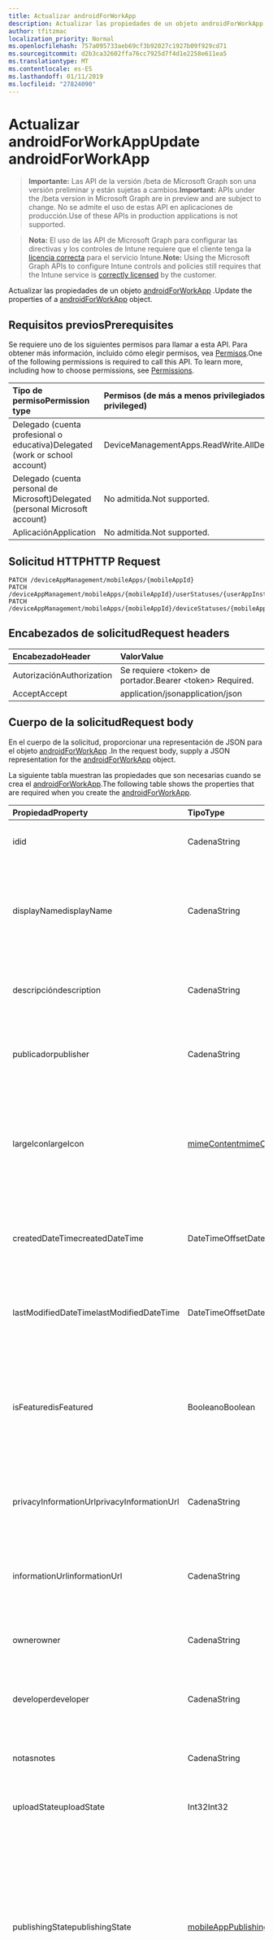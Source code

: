 ```yaml
---
title: Actualizar androidForWorkApp
description: Actualizar las propiedades de un objeto androidForWorkApp.
author: tfitzmac
localization_priority: Normal
ms.openlocfilehash: 757a095733aeb69cf3b92027c1927b09f929cd71
ms.sourcegitcommit: d2b3ca32602ffa76cc7925d7f4d1e2258e611ea5
ms.translationtype: MT
ms.contentlocale: es-ES
ms.lasthandoff: 01/11/2019
ms.locfileid: "27824090"
---
```

# <a name="update-androidforworkapp"></a><span data-ttu-id="0cb0d-103">Actualizar androidForWorkApp</span><span class="sxs-lookup"><span data-stu-id="0cb0d-103">Update androidForWorkApp</span></span>

> <span data-ttu-id="0cb0d-104">**Importante:** Las API de la versión /beta de Microsoft Graph son una versión preliminar y están sujetas a cambios.</span><span class="sxs-lookup"><span data-stu-id="0cb0d-104">**Important:** APIs under the /beta version in Microsoft Graph are in preview and are subject to change.</span></span> <span data-ttu-id="0cb0d-105">No se admite el uso de estas API en aplicaciones de producción.</span><span class="sxs-lookup"><span data-stu-id="0cb0d-105">Use of these APIs in production applications is not supported.</span></span>

> <span data-ttu-id="0cb0d-106">**Nota:** El uso de las API de Microsoft Graph para configurar las directivas y los controles de Intune requiere que el cliente tenga la [licencia correcta](https://go.microsoft.com/fwlink/?linkid=839381) para el servicio Intune.</span><span class="sxs-lookup"><span data-stu-id="0cb0d-106">**Note:** Using the Microsoft Graph APIs to configure Intune controls and policies still requires that the Intune service is [correctly licensed](https://go.microsoft.com/fwlink/?linkid=839381) by the customer.</span></span>

<span data-ttu-id="0cb0d-107">Actualizar las propiedades de un objeto [androidForWorkApp](../resources/intune-apps-androidforworkapp.md) .</span><span class="sxs-lookup"><span data-stu-id="0cb0d-107">Update the properties of a [androidForWorkApp](../resources/intune-apps-androidforworkapp.md) object.</span></span>
## <a name="prerequisites"></a><span data-ttu-id="0cb0d-108">Requisitos previos</span><span class="sxs-lookup"><span data-stu-id="0cb0d-108">Prerequisites</span></span>
<span data-ttu-id="0cb0d-p102">Se requiere uno de los siguientes permisos para llamar a esta API. Para obtener más información, incluido cómo elegir permisos, vea [Permisos](/graph/permissions-reference).</span><span class="sxs-lookup"><span data-stu-id="0cb0d-p102">One of the following permissions is required to call this API. To learn more, including how to choose permissions, see [Permissions](/graph/permissions-reference).</span></span>

|<span data-ttu-id="0cb0d-111">Tipo de permiso</span><span class="sxs-lookup"><span data-stu-id="0cb0d-111">Permission type</span></span>|<span data-ttu-id="0cb0d-112">Permisos (de más a menos privilegiados)</span><span class="sxs-lookup"><span data-stu-id="0cb0d-112">Permissions (from most to least privileged)</span></span>|
|:---|:---|
|<span data-ttu-id="0cb0d-113">Delegado (cuenta profesional o educativa)</span><span class="sxs-lookup"><span data-stu-id="0cb0d-113">Delegated (work or school account)</span></span>|<span data-ttu-id="0cb0d-114">DeviceManagementApps.ReadWrite.All</span><span class="sxs-lookup"><span data-stu-id="0cb0d-114">DeviceManagementApps.ReadWrite.All</span></span>|
|<span data-ttu-id="0cb0d-115">Delegado (cuenta personal de Microsoft)</span><span class="sxs-lookup"><span data-stu-id="0cb0d-115">Delegated (personal Microsoft account)</span></span>|<span data-ttu-id="0cb0d-116">No admitida.</span><span class="sxs-lookup"><span data-stu-id="0cb0d-116">Not supported.</span></span>|
|<span data-ttu-id="0cb0d-117">Aplicación</span><span class="sxs-lookup"><span data-stu-id="0cb0d-117">Application</span></span>|<span data-ttu-id="0cb0d-118">No admitida.</span><span class="sxs-lookup"><span data-stu-id="0cb0d-118">Not supported.</span></span>|

## <a name="http-request"></a><span data-ttu-id="0cb0d-119">Solicitud HTTP</span><span class="sxs-lookup"><span data-stu-id="0cb0d-119">HTTP Request</span></span>
<!-- {
  "blockType": "ignored"
}
-->
``` http
PATCH /deviceAppManagement/mobileApps/{mobileAppId}
PATCH /deviceAppManagement/mobileApps/{mobileAppId}/userStatuses/{userAppInstallStatusId}/app
PATCH /deviceAppManagement/mobileApps/{mobileAppId}/deviceStatuses/{mobileAppInstallStatusId}/app
```

## <a name="request-headers"></a><span data-ttu-id="0cb0d-120">Encabezados de solicitud</span><span class="sxs-lookup"><span data-stu-id="0cb0d-120">Request headers</span></span>
|<span data-ttu-id="0cb0d-121">Encabezado</span><span class="sxs-lookup"><span data-stu-id="0cb0d-121">Header</span></span>|<span data-ttu-id="0cb0d-122">Valor</span><span class="sxs-lookup"><span data-stu-id="0cb0d-122">Value</span></span>|
|:---|:---|
|<span data-ttu-id="0cb0d-123">Autorización</span><span class="sxs-lookup"><span data-stu-id="0cb0d-123">Authorization</span></span>|<span data-ttu-id="0cb0d-124">Se requiere &lt;token&gt; de portador.</span><span class="sxs-lookup"><span data-stu-id="0cb0d-124">Bearer &lt;token&gt; Required.</span></span>|
|<span data-ttu-id="0cb0d-125">Accept</span><span class="sxs-lookup"><span data-stu-id="0cb0d-125">Accept</span></span>|<span data-ttu-id="0cb0d-126">application/json</span><span class="sxs-lookup"><span data-stu-id="0cb0d-126">application/json</span></span>|

## <a name="request-body"></a><span data-ttu-id="0cb0d-127">Cuerpo de la solicitud</span><span class="sxs-lookup"><span data-stu-id="0cb0d-127">Request body</span></span>
<span data-ttu-id="0cb0d-128">En el cuerpo de la solicitud, proporcionar una representación de JSON para el objeto [androidForWorkApp](../resources/intune-apps-androidforworkapp.md) .</span><span class="sxs-lookup"><span data-stu-id="0cb0d-128">In the request body, supply a JSON representation for the [androidForWorkApp](../resources/intune-apps-androidforworkapp.md) object.</span></span>

<span data-ttu-id="0cb0d-129">La siguiente tabla muestran las propiedades que son necesarias cuando se crea el [androidForWorkApp](../resources/intune-apps-androidforworkapp.md).</span><span class="sxs-lookup"><span data-stu-id="0cb0d-129">The following table shows the properties that are required when you create the [androidForWorkApp](../resources/intune-apps-androidforworkapp.md).</span></span>

|<span data-ttu-id="0cb0d-130">Propiedad</span><span class="sxs-lookup"><span data-stu-id="0cb0d-130">Property</span></span>|<span data-ttu-id="0cb0d-131">Tipo</span><span class="sxs-lookup"><span data-stu-id="0cb0d-131">Type</span></span>|<span data-ttu-id="0cb0d-132">Descripción</span><span class="sxs-lookup"><span data-stu-id="0cb0d-132">Description</span></span>|
|:---|:---|:---|
|<span data-ttu-id="0cb0d-133">id</span><span class="sxs-lookup"><span data-stu-id="0cb0d-133">id</span></span>|<span data-ttu-id="0cb0d-134">Cadena</span><span class="sxs-lookup"><span data-stu-id="0cb0d-134">String</span></span>|<span data-ttu-id="0cb0d-135">Clave de la entidad.</span><span class="sxs-lookup"><span data-stu-id="0cb0d-135">Key of the entity.</span></span> <span data-ttu-id="0cb0d-136">Heredado de [mobileApp](../resources/intune-apps-mobileapp.md).</span><span class="sxs-lookup"><span data-stu-id="0cb0d-136">Inherited from [mobileApp](../resources/intune-apps-mobileapp.md)</span></span>|
|<span data-ttu-id="0cb0d-137">displayName</span><span class="sxs-lookup"><span data-stu-id="0cb0d-137">displayName</span></span>|<span data-ttu-id="0cb0d-138">Cadena</span><span class="sxs-lookup"><span data-stu-id="0cb0d-138">String</span></span>|<span data-ttu-id="0cb0d-139">Título de la aplicación importado o proporcionado por el administrador.</span><span class="sxs-lookup"><span data-stu-id="0cb0d-139">The admin provided or imported title of the app.</span></span> <span data-ttu-id="0cb0d-140">Heredado de [mobileApp](../resources/intune-apps-mobileapp.md).</span><span class="sxs-lookup"><span data-stu-id="0cb0d-140">Inherited from [mobileApp](../resources/intune-apps-mobileapp.md)</span></span>|
|<span data-ttu-id="0cb0d-141">descripción</span><span class="sxs-lookup"><span data-stu-id="0cb0d-141">description</span></span>|<span data-ttu-id="0cb0d-142">Cadena</span><span class="sxs-lookup"><span data-stu-id="0cb0d-142">String</span></span>|<span data-ttu-id="0cb0d-143">Descripción de la aplicación.</span><span class="sxs-lookup"><span data-stu-id="0cb0d-143">The description of the app.</span></span> <span data-ttu-id="0cb0d-144">Heredado de [mobileApp](../resources/intune-apps-mobileapp.md).</span><span class="sxs-lookup"><span data-stu-id="0cb0d-144">Inherited from [mobileApp](../resources/intune-apps-mobileapp.md)</span></span>|
|<span data-ttu-id="0cb0d-145">publicador</span><span class="sxs-lookup"><span data-stu-id="0cb0d-145">publisher</span></span>|<span data-ttu-id="0cb0d-146">Cadena</span><span class="sxs-lookup"><span data-stu-id="0cb0d-146">String</span></span>|<span data-ttu-id="0cb0d-147">Publicador de la aplicación.</span><span class="sxs-lookup"><span data-stu-id="0cb0d-147">The publisher of the app.</span></span> <span data-ttu-id="0cb0d-148">Heredado de [mobileApp](../resources/intune-apps-mobileapp.md).</span><span class="sxs-lookup"><span data-stu-id="0cb0d-148">Inherited from [mobileApp](../resources/intune-apps-mobileapp.md)</span></span>|
|<span data-ttu-id="0cb0d-149">largeIcon</span><span class="sxs-lookup"><span data-stu-id="0cb0d-149">largeIcon</span></span>|[<span data-ttu-id="0cb0d-150">mimeContent</span><span class="sxs-lookup"><span data-stu-id="0cb0d-150">mimeContent</span></span>](../resources/intune-shared-mimecontent.md)|<span data-ttu-id="0cb0d-151">Icono grande que se mostrará en los detalles de la aplicación y se usa para cargar el icono.</span><span class="sxs-lookup"><span data-stu-id="0cb0d-151">The large icon, to be displayed in the app details and used for upload of the icon.</span></span> <span data-ttu-id="0cb0d-152">Heredado de [mobileApp](../resources/intune-apps-mobileapp.md).</span><span class="sxs-lookup"><span data-stu-id="0cb0d-152">Inherited from [mobileApp](../resources/intune-apps-mobileapp.md)</span></span>|
|<span data-ttu-id="0cb0d-153">createdDateTime</span><span class="sxs-lookup"><span data-stu-id="0cb0d-153">createdDateTime</span></span>|<span data-ttu-id="0cb0d-154">DateTimeOffset</span><span class="sxs-lookup"><span data-stu-id="0cb0d-154">DateTimeOffset</span></span>|<span data-ttu-id="0cb0d-155">Fecha y hora de creación de la aplicación.</span><span class="sxs-lookup"><span data-stu-id="0cb0d-155">The date and time the app was created.</span></span> <span data-ttu-id="0cb0d-156">Heredado de [mobileApp](../resources/intune-apps-mobileapp.md).</span><span class="sxs-lookup"><span data-stu-id="0cb0d-156">Inherited from [mobileApp](../resources/intune-apps-mobileapp.md)</span></span>|
|<span data-ttu-id="0cb0d-157">lastModifiedDateTime</span><span class="sxs-lookup"><span data-stu-id="0cb0d-157">lastModifiedDateTime</span></span>|<span data-ttu-id="0cb0d-158">DateTimeOffset</span><span class="sxs-lookup"><span data-stu-id="0cb0d-158">DateTimeOffset</span></span>|<span data-ttu-id="0cb0d-159">Fecha y hora de la última modificación de la aplicación.</span><span class="sxs-lookup"><span data-stu-id="0cb0d-159">The date and time the app was last modified.</span></span> <span data-ttu-id="0cb0d-160">Heredado de [mobileApp](../resources/intune-apps-mobileapp.md).</span><span class="sxs-lookup"><span data-stu-id="0cb0d-160">Inherited from [mobileApp](../resources/intune-apps-mobileapp.md)</span></span>|
|<span data-ttu-id="0cb0d-161">isFeatured</span><span class="sxs-lookup"><span data-stu-id="0cb0d-161">isFeatured</span></span>|<span data-ttu-id="0cb0d-162">Booleano</span><span class="sxs-lookup"><span data-stu-id="0cb0d-162">Boolean</span></span>|<span data-ttu-id="0cb0d-163">Valor que indica si el administrador ha marcado la aplicación como destacada. Heredado de [mobileApp](../resources/intune-apps-mobileapp.md).</span><span class="sxs-lookup"><span data-stu-id="0cb0d-163">The value indicating whether the app is marked as featured by the admin. Inherited from [mobileApp](../resources/intune-apps-mobileapp.md)</span></span>|
|<span data-ttu-id="0cb0d-164">privacyInformationUrl</span><span class="sxs-lookup"><span data-stu-id="0cb0d-164">privacyInformationUrl</span></span>|<span data-ttu-id="0cb0d-165">Cadena</span><span class="sxs-lookup"><span data-stu-id="0cb0d-165">String</span></span>|<span data-ttu-id="0cb0d-166">La dirección URL de la declaración de privacidad.</span><span class="sxs-lookup"><span data-stu-id="0cb0d-166">The privacy statement Url.</span></span> <span data-ttu-id="0cb0d-167">Heredado de [mobileApp](../resources/intune-apps-mobileapp.md).</span><span class="sxs-lookup"><span data-stu-id="0cb0d-167">Inherited from [mobileApp](../resources/intune-apps-mobileapp.md)</span></span>|
|<span data-ttu-id="0cb0d-168">informationUrl</span><span class="sxs-lookup"><span data-stu-id="0cb0d-168">informationUrl</span></span>|<span data-ttu-id="0cb0d-169">Cadena</span><span class="sxs-lookup"><span data-stu-id="0cb0d-169">String</span></span>|<span data-ttu-id="0cb0d-170">La dirección URL para obtener más información.</span><span class="sxs-lookup"><span data-stu-id="0cb0d-170">The more information Url.</span></span> <span data-ttu-id="0cb0d-171">Heredado de [mobileApp](../resources/intune-apps-mobileapp.md).</span><span class="sxs-lookup"><span data-stu-id="0cb0d-171">Inherited from [mobileApp](../resources/intune-apps-mobileapp.md)</span></span>|
|<span data-ttu-id="0cb0d-172">owner</span><span class="sxs-lookup"><span data-stu-id="0cb0d-172">owner</span></span>|<span data-ttu-id="0cb0d-173">Cadena</span><span class="sxs-lookup"><span data-stu-id="0cb0d-173">String</span></span>|<span data-ttu-id="0cb0d-174">Propietario de la aplicación.</span><span class="sxs-lookup"><span data-stu-id="0cb0d-174">The owner of the app.</span></span> <span data-ttu-id="0cb0d-175">Heredado de [mobileApp](../resources/intune-apps-mobileapp.md).</span><span class="sxs-lookup"><span data-stu-id="0cb0d-175">Inherited from [mobileApp](../resources/intune-apps-mobileapp.md)</span></span>|
|<span data-ttu-id="0cb0d-176">developer</span><span class="sxs-lookup"><span data-stu-id="0cb0d-176">developer</span></span>|<span data-ttu-id="0cb0d-177">Cadena</span><span class="sxs-lookup"><span data-stu-id="0cb0d-177">String</span></span>|<span data-ttu-id="0cb0d-178">Desarrollador de la aplicación.</span><span class="sxs-lookup"><span data-stu-id="0cb0d-178">The developer of the app.</span></span> <span data-ttu-id="0cb0d-179">Heredado de [mobileApp](../resources/intune-apps-mobileapp.md).</span><span class="sxs-lookup"><span data-stu-id="0cb0d-179">Inherited from [mobileApp](../resources/intune-apps-mobileapp.md)</span></span>|
|<span data-ttu-id="0cb0d-180">notas</span><span class="sxs-lookup"><span data-stu-id="0cb0d-180">notes</span></span>|<span data-ttu-id="0cb0d-181">Cadena</span><span class="sxs-lookup"><span data-stu-id="0cb0d-181">String</span></span>|<span data-ttu-id="0cb0d-182">Notas de la aplicación.</span><span class="sxs-lookup"><span data-stu-id="0cb0d-182">Notes for the app.</span></span> <span data-ttu-id="0cb0d-183">Heredado de [mobileApp](../resources/intune-apps-mobileapp.md).</span><span class="sxs-lookup"><span data-stu-id="0cb0d-183">Inherited from [mobileApp](../resources/intune-apps-mobileapp.md)</span></span>|
|<span data-ttu-id="0cb0d-184">uploadState</span><span class="sxs-lookup"><span data-stu-id="0cb0d-184">uploadState</span></span>|<span data-ttu-id="0cb0d-185">Int32</span><span class="sxs-lookup"><span data-stu-id="0cb0d-185">Int32</span></span>|<span data-ttu-id="0cb0d-186">El estado de carga.</span><span class="sxs-lookup"><span data-stu-id="0cb0d-186">The upload state.</span></span> <span data-ttu-id="0cb0d-187">Heredado de [mobileApp](../resources/intune-apps-mobileapp.md).</span><span class="sxs-lookup"><span data-stu-id="0cb0d-187">Inherited from [mobileApp](../resources/intune-apps-mobileapp.md)</span></span>|
|<span data-ttu-id="0cb0d-188">publishingState</span><span class="sxs-lookup"><span data-stu-id="0cb0d-188">publishingState</span></span>|[<span data-ttu-id="0cb0d-189">mobileAppPublishingState</span><span class="sxs-lookup"><span data-stu-id="0cb0d-189">mobileAppPublishingState</span></span>](../resources/intune-apps-mobileapppublishingstate.md)|<span data-ttu-id="0cb0d-190">Estado de publicación de la aplicación.</span><span class="sxs-lookup"><span data-stu-id="0cb0d-190">The publishing state for the app.</span></span> <span data-ttu-id="0cb0d-191">La aplicación no puede asignarse a menos que se publique.</span><span class="sxs-lookup"><span data-stu-id="0cb0d-191">The app cannot be assigned unless the app is published.</span></span> <span data-ttu-id="0cb0d-192">Se hereda de [mobileApp](../resources/intune-apps-mobileapp.md).</span><span class="sxs-lookup"><span data-stu-id="0cb0d-192">Inherited from [mobileApp](../resources/intune-apps-mobileapp.md).</span></span> <span data-ttu-id="0cb0d-193">Los valores posibles son: `notPublished`, `processing` y `published`.</span><span class="sxs-lookup"><span data-stu-id="0cb0d-193">Possible values are: `notPublished`, `processing`, `published`.</span></span>|
|<span data-ttu-id="0cb0d-194">packageId</span><span class="sxs-lookup"><span data-stu-id="0cb0d-194">packageId</span></span>|<span data-ttu-id="0cb0d-195">Cadena</span><span class="sxs-lookup"><span data-stu-id="0cb0d-195">String</span></span>|<span data-ttu-id="0cb0d-196">El identificador del paquete.</span><span class="sxs-lookup"><span data-stu-id="0cb0d-196">The package identifier.</span></span>|
|<span data-ttu-id="0cb0d-197">appIdentifier</span><span class="sxs-lookup"><span data-stu-id="0cb0d-197">appIdentifier</span></span>|<span data-ttu-id="0cb0d-198">Cadena</span><span class="sxs-lookup"><span data-stu-id="0cb0d-198">String</span></span>|<span data-ttu-id="0cb0d-199">Nombre de la identidad.</span><span class="sxs-lookup"><span data-stu-id="0cb0d-199">The Identity Name.</span></span>|
|<span data-ttu-id="0cb0d-200">usedLicenseCount</span><span class="sxs-lookup"><span data-stu-id="0cb0d-200">usedLicenseCount</span></span>|<span data-ttu-id="0cb0d-201">Int32</span><span class="sxs-lookup"><span data-stu-id="0cb0d-201">Int32</span></span>|<span data-ttu-id="0cb0d-202">Número de licencias VPP en uso.</span><span class="sxs-lookup"><span data-stu-id="0cb0d-202">The number of VPP licenses in use.</span></span>|
|<span data-ttu-id="0cb0d-203">totalLicenseCount</span><span class="sxs-lookup"><span data-stu-id="0cb0d-203">totalLicenseCount</span></span>|<span data-ttu-id="0cb0d-204">Int32</span><span class="sxs-lookup"><span data-stu-id="0cb0d-204">Int32</span></span>|<span data-ttu-id="0cb0d-205">Número total de licencias VPP.</span><span class="sxs-lookup"><span data-stu-id="0cb0d-205">The total number of VPP licenses.</span></span>|
|<span data-ttu-id="0cb0d-206">appStoreUrl</span><span class="sxs-lookup"><span data-stu-id="0cb0d-206">appStoreUrl</span></span>|<span data-ttu-id="0cb0d-207">Cadena</span><span class="sxs-lookup"><span data-stu-id="0cb0d-207">String</span></span>|<span data-ttu-id="0cb0d-208">Reproducir para la dirección URL de la aplicación de almacenamiento de trabajo.</span><span class="sxs-lookup"><span data-stu-id="0cb0d-208">The Play for Work Store app URL.</span></span>|



## <a name="response"></a><span data-ttu-id="0cb0d-209">Respuesta</span><span class="sxs-lookup"><span data-stu-id="0cb0d-209">Response</span></span>
<span data-ttu-id="0cb0d-210">Si tiene éxito, este método devuelve una `200 OK` código de respuesta y un objeto actualizado [androidForWorkApp](../resources/intune-apps-androidforworkapp.md) en el cuerpo de la respuesta.</span><span class="sxs-lookup"><span data-stu-id="0cb0d-210">If successful, this method returns a `200 OK` response code and an updated [androidForWorkApp](../resources/intune-apps-androidforworkapp.md) object in the response body.</span></span>

## <a name="example"></a><span data-ttu-id="0cb0d-211">Ejemplo</span><span class="sxs-lookup"><span data-stu-id="0cb0d-211">Example</span></span>
### <a name="request"></a><span data-ttu-id="0cb0d-212">Solicitud</span><span class="sxs-lookup"><span data-stu-id="0cb0d-212">Request</span></span>
<span data-ttu-id="0cb0d-213">Aquí tiene un ejemplo de la solicitud.</span><span class="sxs-lookup"><span data-stu-id="0cb0d-213">Here is an example of the request.</span></span>
``` http
PATCH https://graph.microsoft.com/beta/deviceAppManagement/mobileApps/{mobileAppId}
Content-type: application/json
Content-length: 799

{
  "displayName": "Display Name value",
  "description": "Description value",
  "publisher": "Publisher value",
  "largeIcon": {
    "@odata.type": "microsoft.graph.mimeContent",
    "type": "Type value",
    "value": "dmFsdWU="
  },
  "lastModifiedDateTime": "2017-01-01T00:00:35.1329464-08:00",
  "isFeatured": true,
  "privacyInformationUrl": "https://example.com/privacyInformationUrl/",
  "informationUrl": "https://example.com/informationUrl/",
  "owner": "Owner value",
  "developer": "Developer value",
  "notes": "Notes value",
  "uploadState": 11,
  "publishingState": "processing",
  "packageId": "Package Id value",
  "appIdentifier": "App Identifier value",
  "usedLicenseCount": 0,
  "totalLicenseCount": 1,
  "appStoreUrl": "https://example.com/appStoreUrl/"
}
```

### <a name="response"></a><span data-ttu-id="0cb0d-214">Respuesta</span><span class="sxs-lookup"><span data-stu-id="0cb0d-214">Response</span></span>
<span data-ttu-id="0cb0d-p117">Aquí tiene un ejemplo de la respuesta. Nota: Puede que el objeto de respuesta que aparece aquí se trunque para abreviar. Todas las propiedades se devolverán de una llamada real.</span><span class="sxs-lookup"><span data-stu-id="0cb0d-p117">Here is an example of the response. Note: The response object shown here may be truncated for brevity. All of the properties will be returned from an actual call.</span></span>
``` http
HTTP/1.1 200 OK
Content-Type: application/json
Content-Length: 963

{
  "@odata.type": "#microsoft.graph.androidForWorkApp",
  "id": "c5010785-0785-c501-8507-01c5850701c5",
  "displayName": "Display Name value",
  "description": "Description value",
  "publisher": "Publisher value",
  "largeIcon": {
    "@odata.type": "microsoft.graph.mimeContent",
    "type": "Type value",
    "value": "dmFsdWU="
  },
  "createdDateTime": "2017-01-01T00:02:43.5775965-08:00",
  "lastModifiedDateTime": "2017-01-01T00:00:35.1329464-08:00",
  "isFeatured": true,
  "privacyInformationUrl": "https://example.com/privacyInformationUrl/",
  "informationUrl": "https://example.com/informationUrl/",
  "owner": "Owner value",
  "developer": "Developer value",
  "notes": "Notes value",
  "uploadState": 11,
  "publishingState": "processing",
  "packageId": "Package Id value",
  "appIdentifier": "App Identifier value",
  "usedLicenseCount": 0,
  "totalLicenseCount": 1,
  "appStoreUrl": "https://example.com/appStoreUrl/"
}
```






